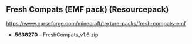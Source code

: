 ## Fresh Compats (EMF pack) (Resourcepack)
https://www.curseforge.com/minecraft/texture-packs/fresh-compats-emf

- **5638270** - FreshCompats_v1.6.zip
